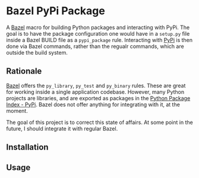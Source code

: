 # Bazel PyPi Package

A [Bazel][bazel] macro for building Python packages and interacting with PyPi. The goal is to have the package configuration one would have in a `setup.py` file inside a Bazel BUILD file as a `pypi_package` rule. Interacting with [PyPi][pypi] is then done via Bazel commands, rather than the regualr commands, which are outside the build system.

## Rationale ##

[Bazel][bazel] offers the `py_library`, `py_test` and `py_binary` rules. These are great for working inside a single application codebase. However, many Python projects are libraries, and are exported as packages in the [Python Package Index - PyPi][pypi]. Bazel does not offer anything for integrating with it, at the moment.

The goal of this project is to correct this state of affairs. At some point in the future, I should integrate it with regular Bazel.

## Installation ##

## Usage ##

[bazel]: http://bazel.io
[pypi]: https://pypi.python.org/pypi
